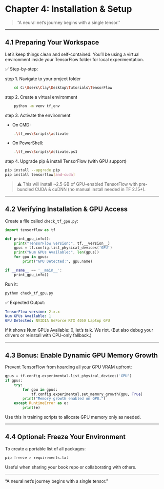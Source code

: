 # Chapter 4: Installation & Setup

> “A neural net’s journey begins with a single tensor.”

---

## 4.1 Preparing Your Workspace

Let’s keep things clean and self-contained. You’ll be using a virtual environment inside your TensorFlow folder for local experimentation.

✅ Step-by-step:

step 1. Navigate to your project folder  
```bash
    cd C:\Users\Clay\Desktop\Tutorials\TensorFlow
```
step 2. Create a virtual environment  
```bash
    python -m venv tf_env
```
step 3. Activate the environment  

- On CMD:
```bash
    .\tf_env\Scripts\activate
```
- On PowerShell:
```bash
    .\tf_env\Scripts\Activate.ps1
```
step 4. Upgrade pip & install TensorFlow (with GPU support)
```bash
pip install --upgrade pip
pip install tensorflow[and-cuda]
```
> ⚠️ This will install ~2.5 GB of GPU-enabled TensorFlow with pre-bundled CUDA & cuDNN (no manual install needed in TF 2.15+).

---

## 4.2 Verifying Installation & GPU Access
Create a file called `check_tf_gpu.py`:
```python
import tensorflow as tf

def print_gpu_info():
    print("TensorFlow version:", tf.__version__)
    gpus = tf.config.list_physical_devices('GPU')
    print("Num GPUs Available:", len(gpus))
    for gpu in gpus:
        print("GPU Detected:", gpu.name)

if __name__ == '__main__':
    print_gpu_info()
```
Run it:
```bash
python check_tf_gpu.py
```

✅ Expected Output:
```yaml
TensorFlow version: 2.x.x
Num GPUs Available: 1
GPU Detected: NVIDIA GeForce RTX 4050 Laptop GPU
```
If it shows Num GPUs Available: 0, let’s talk. We riot. (But also debug your drivers or reinstall with CPU-only fallback.)

---

## 4.3 Bonus: Enable Dynamic GPU Memory Growth

Prevent TensorFlow from hoarding all your GPU VRAM upfront:
```python
gpus = tf.config.experimental.list_physical_devices('GPU')
if gpus:
    try:
        for gpu in gpus:
            tf.config.experimental.set_memory_growth(gpu, True)
        print("Memory growth enabled on GPU.")
    except RuntimeError as e:
        print(e)
```
Use this in training scripts to allocate GPU memory only as needed.

---

## 4.4 Optional: Freeze Your Environment

To create a portable list of all packages:
```bash
pip freeze > requirements.txt
```
Useful when sharing your book repo or collaborating with others.

---

“A neural net’s journey begins with a single tensor.”


